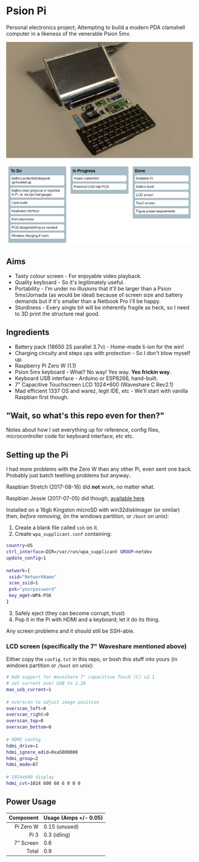 # Psion Pi

Personal electronics project; Attempting to build a modern PDA clamshell computer in a likeness of the venerable Psion 5mx.

![Knolling hard!](posterity/progress-1.jpg)

![created by readme-kanban-board](./kanban.png)
<!---KANBAN
# To Do
- Battery protected/stepped-up/hooked up
- Battery level (physical or reported to Pi, ie. via lipo fuel gauge)
- Case build
- Keyboard interface
- Port extensions
- PCB design/etching as needed
- Wireless charging if room

# In Progress
- Power converters
- Powered USB hub PCB

# Done
- Bootable Pi
- Battery build
- LCD screen
- Touch screen
- Figure power requirements
KANBAN--->

## Aims

- Tasty colour screen - For enjoyable video playback.
- Quality keyboard - So it's legitimately useful.
- Portability - I'm under no illusions that it'll be larger than a Psion 5mx/Jornada (as would be ideal) because of screen size and battery demands but if it's smaller than a Netbook Pro I'll be happy.
- Sturdiness - Every single bit will be inherently fragile as heck, so I need to 3D print the structure real good.

## Ingredients

- Battery pack (18650 2S parallel 3.7v) - Home-made li-ion for the win!
- Charging circuity and steps ups with protection - So I don't blow myself up.
- Raspberry Pi Zero W (1.1)
- Psion 5mx keyboard - What? No way! Yes way. **Yes frickin way**.
- Keyboard USB interface - Arduino or ESP8266, hand-built.
- 7" Capacitive Touchscreen LCD 1024*600 (Waveshare C Rev2.1)
- Mad efficient 1337 OS and warez, legit IDE, etc - We'll start with vanilla Raspbian first though.

## "Wait, so what's this repo even for then?"

Notes about how I set everything up for reference, config files, microcontroller code for keyboard interface, etc etc.

## Setting up the Pi

I had more problems with the Zero W than any other Pi, even sent one back. Probably just batch teething problems but anyway..

Raspbian Stretch (2017-08-16) did **not** work, no matter what.

Raspbian Jessie (2017-07-05) did though, [available here](https://downloads.raspberrypi.org/raspbian/images/raspbian-2017-07-05/)

Installed on a 16gb Kingston microSD with win32diskImager (or similar) then, *before removing*, (in the windows partition, or `/boot` on unix):
1. Create a blank file called `ssh` on it.
2. Create `wpa_supplicant.conf` containing:
```bash
country=US
ctrl_interface=DIR=/var/run/wpa_supplicant GROUP=netdev
update_config=1

network={
 ssid="NetworkName"
 scan_ssid=1
 psk="yourpassword"
 key_mgmt=WPA-PSK
}
```
3. Safely eject (they can become corrupt, trust)
4. Pop it in the Pi with HDMI and a keyboard; let it do its thing.

Any screen problems and it should still be SSH-able.

### LCD screen (specifically the 7" Waveshare mentioned above)

Either copy the `config.txt` in this repo, or bosh this stuff into yours (in windows partition or `/boot` on unix):
```bash
# Add support for Waveshare 7" capacitive Touch (C) v2.1
# set current over USB to 1.2A
max_usb_current=1

# overscan to adjust image position
overscan_left=0
overscan_right=0
overscan_top=0
overscan_bottom=0

# HDMI config
hdmi_drive=1
hdmi_ignore_edid=0xa5000080
hdmi_group=2
hdmi_mode=87

# 1024x600 display
hdmi_cvt=1024 600 60 6 0 0 0
```


## Power Usage

| Component | Usage (Amps +/- 0.05) |
|----------:| --------------------- |
| Pi Zero W | 0.15 (unused)         |
| Pi 3      | 0.3  (idling)         |
| 7" Screen | 0.6                   |
| Total     | 0.9                   |
